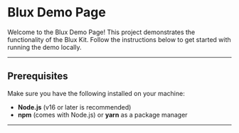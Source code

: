 # Blux Demo Page

Welcome to the Blux Demo Page! This project demonstrates the functionality of the Blux Kit. Follow the instructions below to get started with running the demo locally.

---

## Prerequisites

Make sure you have the following installed on your machine:

- **Node.js** (v16 or later is recommended)
- **npm** (comes with Node.js) or **yarn** as a package manager

---
